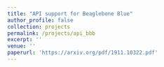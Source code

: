 ```yaml
---
title: "API support for Beaglebone Blue"
author_profile: false
collection: projects
permalink: /projects/api_bbb
excerpt: ''
venue: ''
paperurl: 'https://arxiv.org/pdf/1911.10322.pdf'
---
```

